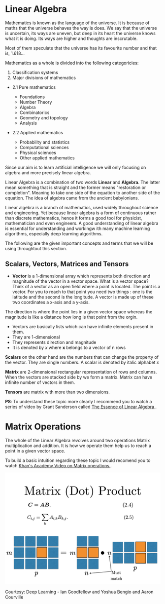 # Linear Algebra

Mathematics is known as the language of the universe. It is because of maths that the universe behaves the way is does. We say that the universe is uncertain, its ways are uneven, but deep in its heart the universe knows what it is doing. Its ways are higher and thoughts are inscrutable. 

Most of them speculate that the universe has its favourite number and that is, 1.618... 

Mathematics as a whole is divided into the following categoricies: 

1.	Classification systems
2.	Major divisions of mathematics
- 2.1	Pure mathematics
  -	Foundations
  -	Number Theory
  -	Algebra
  -	Combinatorics
  -	Geometry and topology
  -	Analysis

 - 2.2	Applied mathematics
    - Probability and statistics
    - Computational sciences
    - Physical sciences
    - Other applied mathematics

Since our aim is to learn artificial intelligence we will only focusing on algebra and more precisely linear algebra.

Linear Algebra is a combination of two words **Linear** and **Algebra**. The latter mean something that is straight and the former means "restoration or completion". Meaning to take one side of the equation to another side of the equation. The idea of algebra came from the ancient babylonians. 

Linear algebra is a branch of mathematics, used widely throughout science and engineering. Yet because linear algebra is a form of continuous rather than discrete mathematics, hence it forms a good tool for physicist, mathematician and even engineers. A good understanding of linear algebra is essential for understanding and workingw ith many machine learning algorithms, especially deep learning algorithms. 

The following are the given important concepts and terms that we will be using throughtout this section. 


## Scalars, Vectors, Matrices and Tensors

  - **Vector** is a 1-dimensional array which represents both direction and magnitude of the vector in a vector space. What is a vector space? Think of a vector as an open field where a point is located. The point is a vector. For you to reach to that point you need two things : one is the latitude and the second is the longitude. A vector is made up of these two coordinates a x-axis and a y-axis. 
  
  The direction is where the point lies in a given vector space whereas the magnitude is like a distance how long is that point from the orgin. 
  
  - Vectors are basically lists which can have infinite elements present in them. 
  - They are 1-dimensional
  - They represents direction and magnitude
  - It is denoted by *x* where **x** belongs to a vector of n rows 
  
  
  **Scalars** on the other hand are the numbers that can change the property of the vector. They are single numbers. A scalar is denoted by italic alphabet *x*
  
  **Matrix** are 2-dimensional rectangular representation of rows and columns. When the vectors are stacked side by we form a matrix. Matrix can have infinite number of vectors in them. 
  
  **Tensors** are matrix with more than two dimensions.  
  
  
  **PS**: To understand these topic more clearly I recommend you to watch a series of video by Grant Sanderson called <a href="https://www.youtube.com/playlist?list=PLZHQObOWTQDPD3MizzM2xVFitgF8hE_ab" target='_blank'> The Essence of Linear Algebra </a>.
  
# Matrix Operations
The whole of the Linear Algebra revolves around two operations Matrix multiplication and addition. It is how we operate them help us to reach a point in a given vector space.

To build a basic intuition regarding these topic I would recomend you to watch <a href = "https://www.khanacademy.org/math/precalculus/x9e81a4f98389efdf:matrices/x9e81a4f98389efdf:properties-of-matrix-multiplication/v/defined-and-undefined-matrix-operations"> Khan's Academy Video on Matrix operations </a>.

 ![](../images/dotproduct.png)
 
<caption>Courtesy: Deep Learning - Ian Goodfellow and Yoshua Bengio and Aaron Courville
